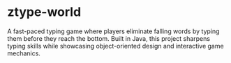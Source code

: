 # ztype-world
A fast-paced typing game where players eliminate falling words by typing them before they reach the bottom. Built in Java, this project sharpens typing skills while showcasing object-oriented design and interactive game mechanics.

